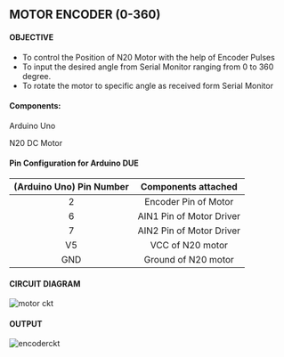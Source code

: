 ## MOTOR ENCODER (0-360)

#### OBJECTIVE

* To control the Position of N20 Motor with the help of Encoder Pulses
* To input  the desired angle from Serial Monitor ranging from 0 to 360 degree.
* To rotate the motor to specific angle as received form Serial Monitor  




#### Components:

Arduino Uno

N20 DC Motor



#### Pin Configuration for Arduino DUE

| (Arduino Uno) Pin Number |   Components attached    |
| :----------------------: | :----------------------: |
|            2             |   Encoder Pin of Motor   |
|            6             | AIN1 Pin of Motor Driver |
|            7             | AIN2 Pin of Motor Driver |
|            V5            |     VCC of N20 motor     |
|           GND            |   Ground of N20 motor    |

#### CIRCUIT DIAGRAM
![motor ckt](https://user-images.githubusercontent.com/95620523/149722588-c79a8d2f-b2d8-4b9b-add9-c01a37a2f80b.jpeg)




#### OUTPUT

![encoderckt](https://user-images.githubusercontent.com/95620523/149722457-2c4a2d8a-52f3-43bf-aed1-5a05e2f56bfe.jpeg)


